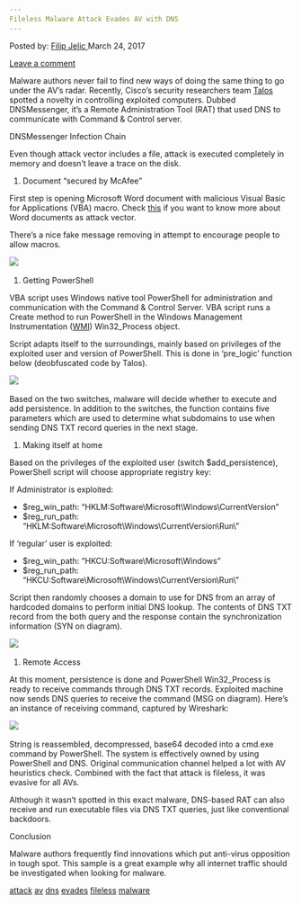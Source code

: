 ```yaml
---
Fileless Malware Attack Evades AV with DNS
---
```

<article class="post-listing post-18766 post type-post status-publish format-standard has-post-thumbnail hentry 
tag-attack tag-av tag-dns tag-evades tag-fileless tag-malware">
<div class="post-inner">
<span>Posted by: <a href="https://www.deepdotweb.com/author/filipjelic/" title="">Filip Jelic </a></span>
<span>March 24, 2017</span>

<span><a href="https://www.deepdotweb.com/2017/03/24/fileless-malware-attack-evades-av-dns/#respond">Leave a comment</a></span>


<p>Malware authors never fail to find new ways of doing the same thing to go under the AV&#8217;s radar. Recently, Cisco&#8217;s security researchers team <a href="http://blog.talosintelligence.com/2017/03/dnsmessenger.html">Talos</a> spotted a novelty in controlling exploited computers. Dubbed DNSMessenger, it&#8217;s a Remote Administration Tool (RAT) that used DNS to communicate with Command &amp; Control server.</p>
<p>DNSMessenger Infection Chain</p>
<p>Even though attack vector includes a file, attack is executed completely in memory and doesn&#8217;t leave a trace on the disk.</p>
<ol>
<li>Document &#8220;secured by McAfee&#8221;</li>
</ol>
<p>First step is opening Microsoft Word document with malicious Visual Basic for Applications (VBA) macro. Check <a href="https://www.deepdotweb.com/2016/12/15/dangers-doc-ms-word-documents/">this</a> if you want to know more about Word documents as attack vector.</p>
<p>There&#8217;s a nice fake message removing in attempt to encourage people to allow macros.</p>
<p><img class="wp-image-18774 aligncenter" src="/imgs/2017/03/word-image-52.png" srcset="/imgs/2017/03/word-image-52.png 641w, /imgs/2017/03/word-image-52-300x225.png 300w" sizes="(max-width: 641px) 100vw, 641px" /></p>
<ol>
<li>Getting PowerShell</li>
</ol>
<p>VBA script uses Windows native tool PowerShell for administration and communication with the Command &amp; Control Server. VBA script runs a Create method to run PowerShell in the Windows Management Instrumentation (<a href="https://msdn.microsoft.com/en-us/library/bb742445.aspx">WMI</a>) Win32_Process object.</p>
<p>Script adapts itself to the surroundings, mainly based on privileges of the exploited user and version of PowerShell. This is done in &#8216;pre_logic&#8217; function below (deobfuscated code by Talos).</p>
<p><img class="wp-image-18775 aligncenter" src="/imgs/2017/03/word-image-53.png" srcset="/imgs/2017/03/word-image-53.png 640w, /imgs/2017/03/word-image-53-300x91.png 300w" sizes="(max-width: 640px) 100vw, 640px" /></p>
<p>Based on the two switches, malware will decide whether to execute and add persistence. In addition to the switches, the function contains five parameters which are used to determine what subdomains to use when sending DNS TXT record queries in the next stage.</p>
<ol>
<li>Making itself at home</li>
</ol>
<p>Based on the privileges of the exploited user (switch $add_persistence), PowerShell script will choose appropriate registry key:</p>
<p>If Administrator is exploited:</p>
<ul>
<li>$reg_win_path: &#8220;HKLM:Software\Microsoft\Windows\CurrentVersion&#8221;</li>
<li>$reg_run_path: &#8220;HKLM:Software\Microsoft\Windows\CurrentVersion\Run\&#8221;</li>
</ul>
<p>If &#8216;regular&#8217; user is exploited:</p>
<ul>
<li>$reg_win_path: &#8220;HKCU:Software\Microsoft\Windows&#8221;</li>
<li>$reg_run_path: &#8220;HKCU:Software\Microsoft\Windows\CurrentVersion\Run\&#8221;</li>
</ul>
<p>Script then randomly chooses a domain to use for DNS from an array of hardcoded domains to perform initial DNS lookup. The contents of DNS TXT record from the both query and the response contain the synchronization information (SYN on diagram).</p>
<p><img class="wp-image-18776 aligncenter" src="/imgs/2017/03/word-image-14.jpeg" srcset="/imgs/2017/03/word-image-14.jpeg 640w, /imgs/2017/03/word-image-14-300x166.jpeg 300w" sizes="(max-width: 640px) 100vw, 640px" /></p>
<ol>
<li>Remote Access</li>
</ol>
<p>At this moment, persistence is done and PowerShell Win32_Process is ready to receive commands through DNS TXT records. Exploited machine now sends DNS queries to receive the command (MSG on diagram). Here&#8217;s an instance of receiving command, captured by Wireshark:</p>
<p><img class="wp-image-18777 aligncenter" src="/imgs/2017/03/word-image-54.png" srcset="/imgs/2017/03/word-image-54.png 640w, /imgs/2017/03/word-image-54-300x114.png 300w" sizes="(max-width: 640px) 100vw, 640px" /></p>
<p>String is reassembled, decompressed, base64 decoded into a cmd.exe command by PowerShell. The system is effectively owned by using PowerShell and DNS. Original communication channel helped a lot with AV heuristics check. Combined with the fact that attack is fileless, it was evasive for all AVs.</p>
<p>Although it wasn&#8217;t spotted in this exact malware, DNS-based RAT can also receive and run executable files via DNS TXT queries, just like conventional backdoors.</p>
<p>Conclusion</p>
<p>Malware authors frequently find innovations which put anti-virus opposition in tough spot. This sample is a great example why all internet traffic should be investigated when looking for malware.</p>
</div>
<a href="https://www.deepdotweb.com/tag/attack/" rel="tag">attack</a> <a href="https://www.deepdotweb.com/tag/av/" rel="tag">av</a> <a href="https://www.deepdotweb.com/tag/dns/" rel="tag">dns</a> <a href="https://www.deepdotweb.com/tag/evades/" rel="tag">evades</a> <a href="https://www.deepdotweb.com/tag/fileless/" rel="tag">fileless</a> <a href="https://www.deepdotweb.com/tag/malware/" rel="tag">malware</a></span> <span style="display:none" class="updated">2017-03-24<a href="https://www.deepdotweb.com/author/filipjelic/" title="Posts by Filip Jelic" rel="author">Filip Jelic</a></strong></div>
</div>
</article>


